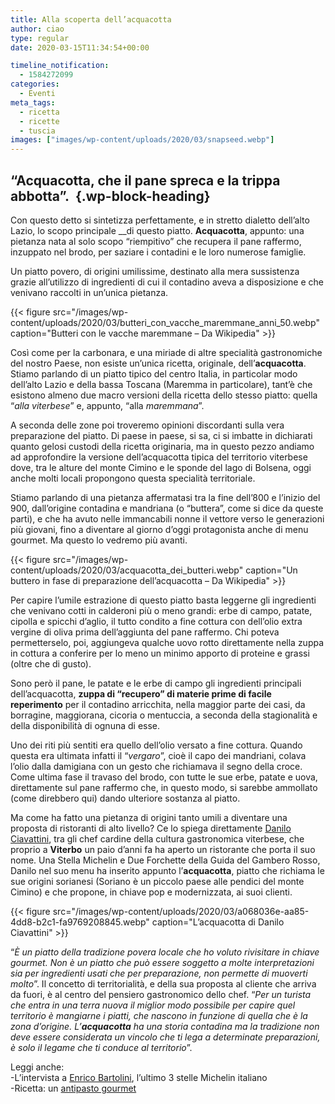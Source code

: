 ```yaml
---
title: Alla scoperta dell’acquacotta
author: ciao
type: regular
date: 2020-03-15T11:34:54+00:00

timeline_notification:
  - 1584272099
categories:
  - Eventi
meta_tags:
  - ricetta
  - ricette
  - tuscia
images: ["images/wp-content/uploads/2020/03/snapseed.webp"]
---
```

## “Acquacotta, che il pane spreca e la trippa abbotta”.&nbsp; {.wp-block-heading}

Con questo detto si sintetizza perfettamente, e in stretto dialetto dell’alto Lazio, lo scopo principale __di questo piatto. **Acquacotta**, appunto: una pietanza nata al solo scopo “riempitivo” che recupera il pane raffermo, inzuppato nel brodo, per saziare i contadini e le loro numerose famiglie.&nbsp;

Un piatto povero, di origini umilissime, destinato alla mera sussistenza grazie all’utilizzo di ingredienti di cui il contadino aveva a disposizione e che venivano raccolti in un’unica pietanza.


{{< figure src="/images/wp-content/uploads/2020/03/butteri_con_vacche_maremmane_anni_50.webp" caption="Butteri con le vacche maremmane &#8211; Da Wikipedia" >}}


Così come per la carbonara, e una miriade di altre specialità gastronomiche del nostro Paese, non esiste un’unica ricetta, originale, dell’**acquacotta**. Stiamo parlando di un piatto tipico del centro Italia, in particolar modo dell’alto Lazio e della bassa Toscana (Maremma in particolare), tant’è che esistono almeno due macro versioni della ricetta dello stesso piatto: quella “_alla viterbese_” e, appunto, “alla _maremmana_”.&nbsp;

A seconda delle zone poi troveremo opinioni discordanti sulla vera preparazione del piatto. Di paese in paese, si sa, ci si imbatte in dichiarati quanto gelosi custodi della ricetta originaria, ma in questo pezzo andiamo ad approfondire la versione dell’acquacotta tipica del territorio viterbese dove, tra le alture del monte Cimino e le sponde del lago di Bolsena, oggi anche molti locali propongono questa specialità territoriale.&nbsp;

Stiamo parlando di una pietanza affermatasi tra la fine dell’800 e l’inizio del 900, dall’origine contadina e mandriana (o “buttera”, come si dice da queste parti), e che ha avuto nelle immancabili nonne il vettore verso le generazioni più giovani, fino a diventare al giorno d’oggi protagonista anche di menu gourmet. Ma questo lo vedremo più avanti.


{{< figure src="/images/wp-content/uploads/2020/03/acquacotta_dei_butteri.webp" caption="Un buttero in fase di preparazione dell&#8217;acquacotta &#8211; Da Wikipedia" >}}


Per capire l’umile estrazione di questo piatto basta leggerne gli ingredienti che venivano cotti in calderoni più o meno grandi: erbe di campo, patate, cipolla e spicchi d’aglio, il tutto condito a fine cottura con dell&#8217;olio extra vergine di oliva prima dell&#8217;aggiunta del pane raffermo. Chi poteva permetterselo, poi, aggiungeva qualche uovo rotto direttamente nella zuppa in cottura a conferire per lo meno un minimo apporto di proteine e grassi (oltre che di gusto).

Sono però il pane, le patate e le erbe di campo gli ingredienti principali dell’acquacotta, **zuppa di “recupero” di materie prime di facile reperimento** per il contadino arricchita, nella maggior parte dei casi, da borragine, maggiorana, cicoria o mentuccia, a seconda della stagionalità e della disponibilità di ognuna di esse.

Uno dei riti più sentiti era quello dell’olio versato a fine cottura. Quando questa era ultimata infatti il “_vergaro_”, cioè il capo dei mandriani, colava l’olio dalla damigiana con un gesto che richiamava il segno della croce. Come ultima fase il travaso del brodo, con tutte le sue erbe, patate e uova, direttamente sul pane raffermo che, in questo modo, si sarebbe ammollato (come direbbero qui) dando ulteriore sostanza al piatto.

Ma come ha fatto una pietanza di origini tanto umili a diventare una proposta di ristoranti di alto livello? Ce lo spiega direttamente <a rel="noreferrer noopener" aria-label="Danilo Ciavattini (apre in una nuova scheda)" href="https://aleepepe.com/2019/10/25/danilo-ciavattini-la-tuscia-e-servita/" target="_blank">Danilo Ciavattini</a>, tra gli chef cardine della cultura gastronomica viterbese, che proprio a **Viterbo** un paio d’anni fa ha aperto un ristorante che porta il suo nome. Una Stella Michelin e Due Forchette della Guida del Gambero Rosso, Danilo nel suo menu ha inserito appunto l’**acquacotta**, piatto che richiama le sue origini sorianesi (Soriano è un piccolo paese alle pendici del monte Cimino) e che propone, in chiave pop e modernizzata, ai suoi clienti.&nbsp;


{{< figure src="/images/wp-content/uploads/2020/03/a068036e-aa85-4dd8-b2c1-fa9769208845.webp" caption="L&#8217;acquacotta di Danilo Ciavattini" >}}


“_È un piatto della tradizione povera locale che ho voluto rivisitare in chiave gourmet. Non è un piatto che può essere soggetto a molte interpretazioni sia per ingredienti usati che per preparazione, non permette di muoverti molto_”. Il concetto di territorialità, e della sua proposta al cliente che arriva da fuori, è al centro del pensiero gastronomico dello chef. “_Per un turista che entra in una terra nuova il miglior modo possibile per capire quel territorio è mangiarne i piatti, che nascono in funzione di quella che è la zona d’origine. L’**acquacotta** ha una storia contadina ma la tradizione non deve essere considerata un vincolo che ti lega a determinate preparazioni, è solo il legame che ti conduce al territorio_”.

Leggi anche:  
-L&#8217;intervista a <a rel="noreferrer noopener" aria-label="Enrico Bartolini (apre in una nuova scheda)" href="https://aleepepe.com/2020/03/08/enrico-bartolini/" target="_blank">Enrico Bartolini</a>, l&#8217;ultimo 3 stelle Michelin italiano  
-Ricetta: un <a href="https://aleepepe.com/2020/02/25/antipasto-maiale-ricetta/" target="_blank" rel="noreferrer noopener" aria-label="antipasto gourmet (apre in una nuova scheda)">antipasto gourmet</a>